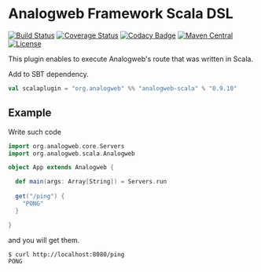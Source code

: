 Analogweb Framework Scala DSL
===============================================

[![Build Status](https://travis-ci.org/analogweb/analogweb-scala.svg)](https://travis-ci.org/analogweb/analogweb-scala)
[![Coverage Status](https://coveralls.io/repos/analogweb/analogweb-scala/badge.svg?branch=0.9.11&service=github)](https://coveralls.io/github/analogweb/analogweb-scala?branch=0.9.11)
[![Codacy Badge](https://api.codacy.com/project/badge/bf94abcf981242debe9df3dbcd8d1764)](https://www.codacy.com/app/snowgoose-yk/analogweb-scala)
[![Maven Central](https://maven-badges.herokuapp.com/maven-central/org.analogweb/analogweb-scala_2.11/badge.svg)](https://maven-badges.herokuapp.com/maven-central/org.analogweb/analogweb-scala_2.11)
[![License](http://img.shields.io/:license-mit-blue.svg)](http://doge.mit-license.org)

This plugin enables to execute Analogweb's route that was written in Scala.

Add to SBT dependency.

```scala
val scalaplugin = "org.analogweb" %% "analogweb-scala" % "0.9.10"
```
## Example

Write such code

```scala
import org.analogweb.core.Servers
import org.analogweb.scala.Analogweb

object App extends Analogweb {

  def main(args: Array[String]) = Servers.run
  
  get("/ping") {
    "PONG"
  }

}
```

and you will get them.

```
$ curl http://localhost:8080/ping
PONG
```
